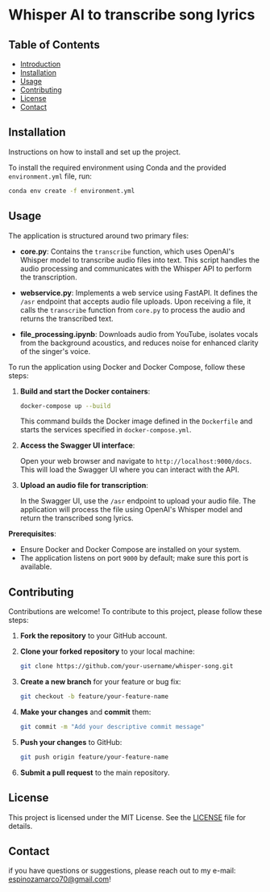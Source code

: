 # Whisper AI to transcribe song lyrics

## Table of Contents

- [Introduction](#introduction)
- [Installation](#installation)
- [Usage](#usage)
- [Contributing](#contributing)
- [License](#license)
- [Contact](#contact)

## Installation

Instructions on how to install and set up the project.

To install the required environment using Conda and the provided `environment.yml` file, run:

```bash
conda env create -f environment.yml
```
## Usage
The application is structured around two primary files:

- **core.py**: Contains the `transcribe` function, which uses OpenAI's Whisper model to transcribe audio files into text. This script handles the audio processing and communicates with the Whisper API to perform the transcription.

- **webservice.py**: Implements a web service using FastAPI. It defines the `/asr` endpoint that accepts audio file uploads. Upon receiving a file, it calls the `transcribe` function from `core.py` to process the audio and returns the transcribed text.

- **file_processing.ipynb**: Downloads audio from YouTube, isolates vocals from the background acoustics, and reduces noise for enhanced clarity of the singer's voice.

To run the application using Docker and Docker Compose, follow these steps:

1. **Build and start the Docker containers**:

    ```bash
    docker-compose up --build
    ```

    This command builds the Docker image defined in the `Dockerfile` and starts the services specified in `docker-compose.yml`.

2. **Access the Swagger UI interface**:

    Open your web browser and navigate to `http://localhost:9000/docs`. This will load the Swagger UI where you can interact with the API.

3. **Upload an audio file for transcription**:

    In the Swagger UI, use the `/asr` endpoint to upload your audio file. The application will process the file using OpenAI's Whisper model and return the transcribed song lyrics.

**Prerequisites**:

- Ensure Docker and Docker Compose are installed on your system.
- The application listens on port `9000` by default; make sure this port is available.


## Contributing

Contributions are welcome! To contribute to this project, please follow these steps:

1. **Fork the repository** to your GitHub account.

2. **Clone your forked repository** to your local machine:

    ```bash
    git clone https://github.com/your-username/whisper-song.git
    ```

3. **Create a new branch** for your feature or bug fix:

    ```bash
    git checkout -b feature/your-feature-name
    ```

4. **Make your changes** and **commit** them:

    ```bash
    git commit -m "Add your descriptive commit message"
    ```

5. **Push your changes** to GitHub:

    ```bash
    git push origin feature/your-feature-name
    ```

6. **Submit a pull request** to the main repository.

## License

This project is licensed under the MIT License. See the [LICENSE](LICENSE) file for details.

## Contact

if you have questions or suggestions, please reach out to my e-mail: espinozamarco70@gmail.com!